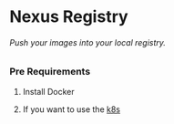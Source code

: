 # Nexus Registry

###### Push your images into your local registry.

### Pre Requirements

1. Install Docker

2. If you want to use the [k8s]()